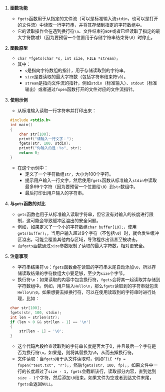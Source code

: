 1. **函数功能**
   - `fgets`函数用于从指定的文件流（可以是标准输入流`stdin`，也可以是打开的文件流）中读取一行字符串，并将其存储到指定的字符数组中。
   - 它的读取操作会在遇到换行符`\n`、文件结束符`EOF`或者已经读取了指定的最大字符数减1（因为要预留一个位置用于存储字符串结束符`\0`）时停止。

2. **函数原型**
   - `char *fgets(char *s, int size, FILE *stream);`
   - 其中：
     - `s`是指向字符数组的指针，用于存储读取到的字符串。
     - `size`是要读取的最大字符数（包括字符串结束符`\0`）。
     - `stream`是指向文件流的指针，例如`stdin`（标准输入）、`stdout`（标准输出）或者通过`fopen`函数打开的文件对应的文件流指针。

3. **使用示例**
   - 从标准输入读取一行字符串并打印出来：
   ```c
   #include <stdio.h>
   int main()
   {
       char str[100];
       printf("请输入一行文字：");
       fgets(str, 100, stdin);
       printf("你输入的是：%s", str);
       return 0;
   }
   ```
   - 在这个示例中：
     - 定义了一个字符数组`str`，大小为100个字符。
     - 提示用户输入一行文字，然后使用`fgets`函数从标准输入`stdin`中读取最多99个字符（因为要预留一个位置给`\0`）到`str`数组中。
     - 最后打印出用户输入的字符串。

4. **与`gets`函数的对比**
   - `gets`函数也用于从标准输入读取字符串，但它没有对输入的长度进行限制，这可能会导致缓冲区溢出的安全问题。
   - 例如，如果定义了一个小的字符数组`char buffer[10];`，使用`gets(buffer);`，当用户输入超过9个字符（不包括`\0`）时，就会发生缓冲区溢出，可能会覆盖其他内存区域，导致程序出错甚至被攻击。
   - 而`fgets`函数通过`size`参数限制了读取的最大字符数，相对更安全。

5. **注意事项**
   - 字符串结束符`\0`：`fgets`函数会在读取的字符串末尾自动添加`\0`，所以存储读取结果的字符数组大小要足够，至少为`size`个字节。
   - 换行符`\n`：如果读取的内容中包含换行符，`fgets`会将其一起读取并存储到字符数组中。例如，用户输入`Hello\n`，那么`fgets`读取到的字符串就包含`Hello\n\0`。如果想要去掉换行符，可以在使用读取到的字符串时进行处理，比如：
   ```c
   char str[100];
   fgets(str, 100, stdin);
   int len = strlen(str);
   if (len > 0 && str[len - 1] == '\n')
   {
       str[len - 1] = '\0';
   }
   ```
   - 这个代码片段检查读取到的字符串长度是否大于0，并且最后一个字符是否为换行符`\n`，如果是，则将其替换为`\0`，从而去掉换行符。
   - 文件读取：当`fgets`用于从文件读取时，例如`FILE *fp = fopen("test.txt", "r");`，然后`fgets(str, 100, fp);`，如果文件中一行的长度超过了`size - 1`，`fgets`会截断该行，读取部分内容，直到达到`size - 1`个字符，然后添加`\0`结束。如果文件为空或者到达文件末尾，`fgets`会返回`NULL`。
